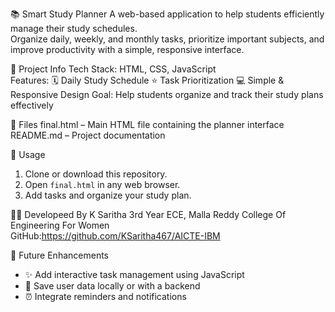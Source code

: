 📚 Smart Study Planner
A web-based application to help students efficiently manage their study schedules.  
Organize daily, weekly, and monthly tasks, prioritize important subjects, and improve productivity with a simple, responsive interface.

📝 Project Info
Tech Stack: HTML, CSS, JavaScript  
Features:
🗓️ Daily Study Schedule
⭐ Task Prioritization
💻 Simple & Responsive Design
Goal: Help students organize and track their study plans effectively

📁 Files
final.html – Main HTML file containing the planner interface  
README.md – Project documentation

🚀 Usage
1. Clone or download this repository.  
2. Open `final.html` in any web browser.  
3. Add tasks and organize your study plan.
     
👩‍💻 Developeed By
K Saritha 
3rd Year ECE, Malla Reddy College Of Engineering For Women  
GitHub:https://github.com/KSaritha467/AICTE-IBM  

 🌟 Future Enhancements
- ✨ Add interactive task management using JavaScript  
- 💾 Save user data locally or with a backend  
- ⏰ Integrate reminders and notifications  
